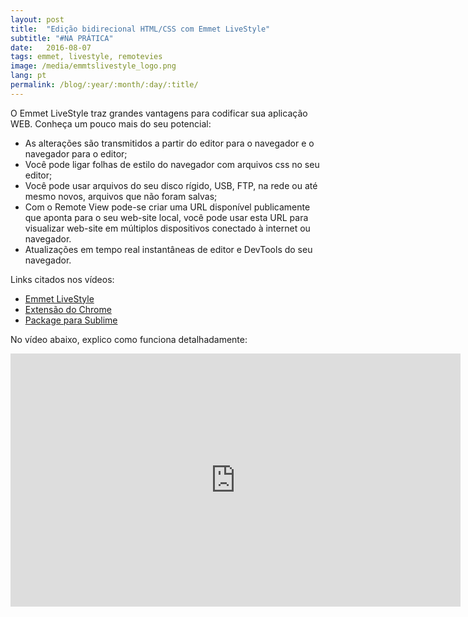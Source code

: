 ```yaml
---
layout: post
title:  "Edição bidirecional HTML/CSS com Emmet LiveStyle"
subtitle: "#NA PRÁTICA"
date:   2016-08-07
tags: emmet, livestyle, remotevies
image: /media/emmtslivestyle_logo.png
lang: pt
permalink: /blog/:year/:month/:day/:title/
---
```


O Emmet LiveStyle traz grandes vantagens para codificar sua aplicação WEB. Conheça um pouco mais do seu potencial:

* As alterações são transmitidos a partir do editor para o navegador e o navegador para o editor;
* Você pode ligar folhas de estilo do navegador com arquivos css no seu editor;
* Você pode usar arquivos do seu disco rígido, USB, FTP, na rede ou até mesmo novos, arquivos que não foram salvas;
* Com o Remote View pode-se criar uma URL disponível publicamente que aponta para o seu web-site local, você pode usar esta URL para visualizar web-site em múltiplos dispositivos conectado à internet ou navegador.
* Atualizações em tempo real instantâneas de editor e DevTools do seu navegador.

Links citados nos vídeos:

* [Emmet LiveStyle](http://livestyle.io)
* [Extensão do Chrome](https://chrome.google.com/webstore/detail/diebikgmpmeppiilkaijjbdgciafajmg)
* [Package para Sublime](https://packagecontrol.io/packages/LiveStyle)

No vídeo abaixo, explico como funciona detalhadamente:

<iframe width="720" height="405" src="https://www.youtube.com/embed/jJSKeJ_OPxw" frameborder="0" allowfullscreen></iframe>

